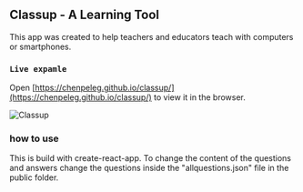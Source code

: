## Classup - A Learning Tool

This app was created to help teachers and educators teach with computers or smartphones.

### `Live expamle`

Open [https://chenpeleg.github.io/classup/](https://chenpeleg.github.io/classup/) to view it in the browser.

![Classup](https://chenpeleg.github.io/classup/images/classupExample.gif)

### how to use

This is build with create-react-app. To change the content of the questions and answers change the questions inside the "allquestions.json" file in the public folder.
